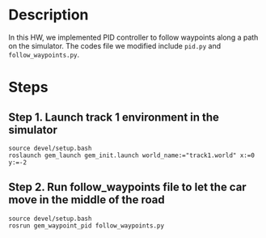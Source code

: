 # Description
In this HW, we implemented PID controller to follow waypoints along a path on the simulator. The codes file we modified include `pid.py` and `follow_waypoints.py`.
# Steps
## Step 1. Launch track 1 environment in the simulator
```
source devel/setup.bash
roslaunch gem_launch gem_init.launch world_name:="track1.world" x:=0 y:=-2
```

## Step 2. Run follow_waypoints file to let the car move in the middle of the road
```
source devel/setup.bash
rosrun gem_waypoint_pid follow_waypoints.py
```